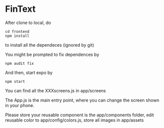 # FinText

After clone to local, do
```
cd frontend
npm install
```
to install all the dependeces (ignored by git)

You might be prompted to fix dependences by 
```
npm audit fix
```

And then, start expo by
```
npm start
```


You can find all the XXXscreens.js in app/screens

The App.js is the main entry point, where you can change the screen shown in your phone.

Please store your reusable component is the app/components folder, edit reusable color to app/config/colors.js, store all images in app/assets
